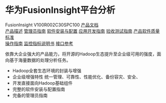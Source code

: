# 华为FusionInsight平台分析

FusionInsight V100R002C30SPC100 [产品文档](http://support.huawei.com/hedex/hdx.do?docid=EDOC1000061648&lang=zh&idPath=7919749|7919788|19942925|19919550)  
[产品描述](http://support.huawei.com/enterprise/zh/doc/DOC1000061622/) [管理员指南](http://support.huawei.com/enterprise/zh/doc/DOC1000061627?idPath=7919749|7919788|19942925|19919550) [软件安装与配置](http://support.huawei.com/enterprise/zh/doc/DOC1000061628?idPath=7919749|7919788|19942925|19919550) [应用开发指南](http://support.huawei.com/enterprise/zh/doc/DOC1000061623/) [验收测试指南](http://support.huawei.com/enterprise/zh/doc/DOC1000061599) [产品软件质量标准](http://support.huawei.com/enterprise/zh/doc/DOC1000061594)  
[操作指南](http://support.huawei.com/enterprise/zh/doc/DOC1000061624) [监控指标说明书](http://support.huawei.com/enterprise/zh/doc/DOC1000061626) [接口参考](http://support.huawei.com/enterprise/zh/init-doc-list/fusioninsight-pid-19919550?belongVersionId=21240831&secondType=SECONDTYPE13)

依靠大企业强大的产品能力，将开源的Hadoop生态提升至企业级可用的强度，面向基于海量数据的处理分析任务。

* Hadoop全套生态环境的封装与增强
* 企业级增强特性 统一管理、可靠性、性能优化、备份容灾、安全、
* 开发直接面向Hadoop基础组件
* 完整的软件安装与配置指南
* 完备的管理员指南



